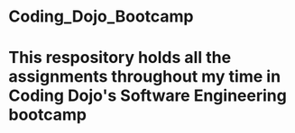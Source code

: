 # Coding_Dojo_Bootcamp
# This respository holds all the assignments throughout my time in Coding Dojo's Software Engineering bootcamp
